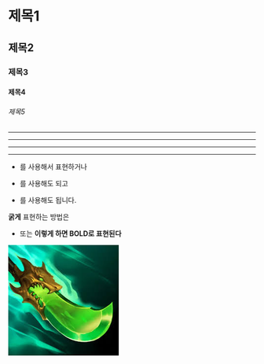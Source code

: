 # 제목1
## 제목2
### 제목3
#### 제목4
###### 제목5

---

***

- - -

* * *

+ 를 사용해서 표현하거나
- 를 사용해도 되고
* 를 사용해도 됩니다.

**굵게** 표현하는 방법은 
+ 또는 __이렇게 하면 BOLD로 표현된다__


![이미지](https://github.com/neodle/AIKMS/blob/main/%EB%8B%A4%EC%9A%B4%EB%A1%9C%EB%93%9C.jfif)
